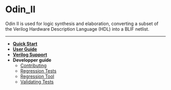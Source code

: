 Odin_II
=======

Odin II is used for logic synthesis and elaboration, converting a subset of the Verilog Hardware Description Language (HDL) into a BLIF netlist.

-----------------

* **[Quick Start](../doc/src/odin/quickstart.md)**
* **[User Guide](../doc/src/odin/user_guide.md)**
* **[Verilog Support](../doc/src/odin/verilog_support.md)**
* **Developper guide**
  * [Contributing](../doc/src/odin/dev_guide/contributing)
  * [Regression Tests](../doc/src/odin/dev_guide/regression_test)
  * [Regression Tool](../doc/src/odin/dev_guide/verify_script)
  * [Validating Tests](../doc/src/odin/dev_guide/testing)
